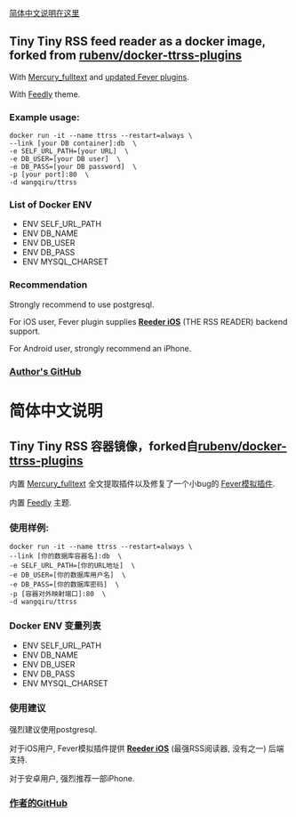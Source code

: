 [简体中文说明在这里](#简体中文说明)

## Tiny Tiny RSS feed reader as a docker image, forked from [rubenv/docker-ttrss-plugins](https://github.com/rubenv/docker-ttrss-plugins)

With [Mercury_fulltext](https://github.com/WangQiru/mercury_fulltext) and [updated Fever plugins](https://github.com/WangQiru/tinytinyrss-fever-plugin).

With [Feedly](https://github.com/levito/tt-rss-feedly-theme) theme.

### Example usage:

```
docker run -it --name ttrss --restart=always \
--link [your DB container]:db  \
-e SELF_URL_PATH=[your URL]  \
-e DB_USER=[your DB user]  \
-e DB_PASS=[your DB password]  \
-p [your port]:80  \
-d wangqiru/ttrss
```

### List of Docker ENV
- ENV SELF_URL_PATH
- ENV DB_NAME
- ENV DB_USER
- ENV DB_PASS
- ENV MYSQL_CHARSET

### Recommendation

Strongly recommend to use postgresql. 

For iOS user, Fever plugin supplies **[Reeder iOS](http://reederapp.com/ios/)** (THE RSS READER) backend support.

For Android user, strongly recommend an iPhone.


### [Author's GitHub](https://github.com/WangQiru/docker-ttrss-plugins)





# 简体中文说明
## Tiny Tiny RSS 容器镜像，forked自[rubenv/docker-ttrss-plugins](https://github.com/rubenv/docker-ttrss-plugins)

内置 [Mercury_fulltext](https://github.com/WangQiru/mercury_fulltext) 全文提取插件以及修复了一个小bug的 [Fever模拟插件](https://github.com/WangQiru/tinytinyrss-fever-plugin).

内置 [Feedly](https://github.com/levito/tt-rss-feedly-theme) 主题.

### 使用样例:

```
docker run -it --name ttrss --restart=always \
--link [你的数据库容器名]:db  \
-e SELF_URL_PATH=[你的URL地址]  \
-e DB_USER=[你的数据库用户名]  \
-e DB_PASS=[你的数据库密码]  \
-p [容器对外映射端口]:80  \
-d wangqiru/ttrss
```

### Docker ENV 变量列表
- ENV SELF_URL_PATH
- ENV DB_NAME
- ENV DB_USER
- ENV DB_PASS
- ENV MYSQL_CHARSET


### 使用建议

强烈建议使用postgresql. 

对于iOS用户, Fever模拟插件提供 **[Reeder iOS](http://reederapp.com/ios/)** (最强RSS阅读器, 没有之一) 后端支持.

对于安卓用户, 强烈推荐一部iPhone.

### [作者的GitHub](https://github.com/WangQiru/docker-ttrss-plugins)
